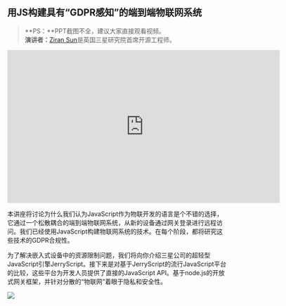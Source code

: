 ## 用JS构建具有“GDPR感知”的端到端物联网系统

> **PS：**PPT截图不全，建议大家直接观看视频。<br>
> **演讲者：**[Ziran Sun](https://twitter.com/una)是英国三星研究院首席开源工程师。

<iframe width="620" height="348" src="https://www.youtube.com/embed/2YDI2GUmmFI" frameborder="0" allow="accelerometer; autoplay; encrypted-media; gyroscope; picture-in-picture" allowfullscreen></iframe>

本讲座将讨论为什么我们认为JavaScript作为物联开发的语言是个不错的选择，它通过一个松散耦合的端到端物联网系统，从新的设备通过网关登录进行远程访问。我们已经使用JavaScript构建物联网系统的技术。在每个阶段，都将研究这些技术的GDPR合规性。

为了解决嵌入式设备中的资源限制问题，我们将向你介绍三星公司的超轻型JavaScript引擎JerryScript。接下来是对基于JerryScript的流行JavaScript平台的比较，这些平台为开发人员提供了直接的JavaScript API。基于node.js的开放式网关框架，并针对分散的“物联网”着眼于隐私和安全性。

![](https://yylifen.github.io/2019.jsconf/images/3.jpg)